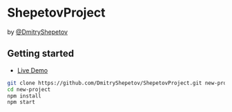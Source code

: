 # ShepetovProject
by [@DmitryShepetov](https://t.me/rksjsud)
## Getting started

- [Live Demo](https://dmitryshepetov.github.io/ShepetovProject)

```bash
git clone https://github.com/DmitryShepetov/ShepetovProject.git new-project
cd new-project
npm install
npm start
```
